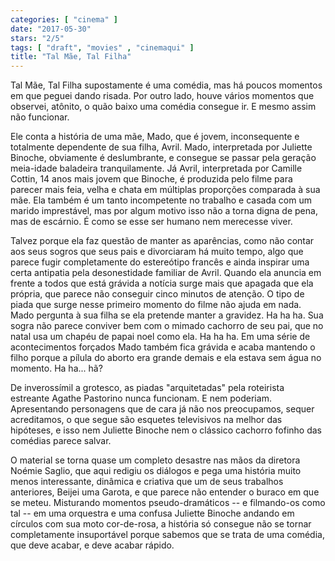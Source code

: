 ```yaml
---
categories: [ "cinema" ]
date: "2017-05-30"
stars: "2/5"
tags: [ "draft", "movies" , "cinemaqui" ]
title: "Tal Mãe, Tal Filha"
---
```

Tal Mãe, Tal Filha supostamente é uma comédia, mas há poucos momentos
em que peguei dando risada. Por outro lado, houve vários momentos que
observei, atônito, o quão baixo uma comédia consegue ir. E mesmo
assim não funcionar.

Ele conta a história de uma mãe, Mado, que é jovem, inconsequente e
totalmente dependente de sua filha, Avril. Mado, interpretada por Juliette
Binoche, obviamente é deslumbrante, e consegue se passar pela geração
meia-idade baladeira tranquilamente. Já Avril, interpretada por Camille
Cottin, 14 anos mais jovem que Binoche, é produzida pelo filme para
parecer mais feia, velha e chata em múltiplas proporções comparada à
sua mãe. Ela também é um tanto incompetente no trabalho e casada com
um marido imprestável, mas por algum motivo isso não a torna digna de
pena, mas de escárnio. É como se esse ser humano nem merecesse viver.

Talvez porque ela faz questão de manter as aparências, como não contar
aos seus sogros que seus pais e divorciaram há muito tempo, algo que
parece fugir completamente do estereótipo francês e ainda inspirar
uma certa antipatia pela desonestidade familiar de Avril. Quando ela
anuncia em frente a todos que está grávida a notícia surge mais que
apagada que ela própria, que parece não conseguir cinco minutos de
atenção. O tipo de piada que surge nesse primeiro momento do filme
não ajuda em nada. Mado pergunta à sua filha se ela pretende manter
a gravidez. Ha ha ha. Sua sogra não parece conviver bem com o mimado
cachorro de seu pai, que no natal usa um chapéu de papai noel como
ela. Ha ha ha. Em uma série de acontecimentos forçados Mado também
fica grávida e acaba mantendo o filho porque a pílula do aborto era
grande demais e ela estava sem água no momento. Ha ha... hã?

De inverossímil a grotesco, as piadas "arquitetadas" pela roteirista
estreante Agathe Pastorino nunca funcionam. E nem poderiam. Apresentando
personagens que de cara já não nos preocupamos, sequer acreditamos,
o que segue são esquetes televisivos na melhor das hipóteses, e isso
nem Juliette Binoche nem o clássico cachorro fofinho das comédias
parece salvar.

O material se torna quase um completo desastre nas mãos da diretora
Noémie Saglio, que aqui redigiu os diálogos e pega uma história
muito menos interessante, dinâmica e criativa que um de seus trabalhos
anteriores, Beijei uma Garota, e que parece não entender o buraco em
que se meteu. Misturando momentos pseudo-dramáticos -- e filmando-os
como tal -- em uma orquestra e uma confusa Juliette Binoche andando em
círculos com sua moto cor-de-rosa, a história só consegue não se
tornar completamente insuportável porque sabemos que se trata de uma
comédia, que deve acabar, e deve acabar rápido.

